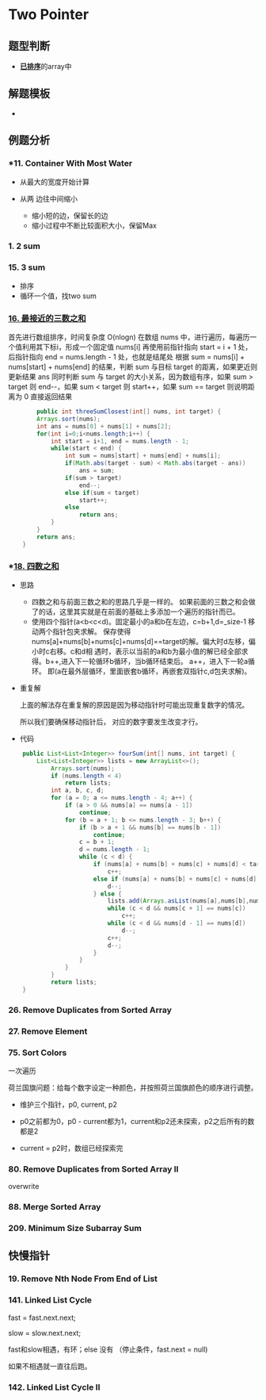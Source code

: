 # Two Pointer

## 题型判断

- <b><u>已排序</u></b>的array中

## 解题模板

- 

## 例题分析

### *11. Container With Most Water

- 从最大的宽度开始计算

- 从两 边往中间缩小
  - 缩小短的边，保留长的边
  - 缩小过程中不断比较面积大小，保留Max



### 1. 2 sum



### 15. 3 sum

- 排序
- 循环一个值，找two sum



### [16. 最接近的三数之和](https://leetcode-cn.com/problems/3sum-closest/)

首先进行数组排序，时间复杂度 O(nlogn)
在数组 nums 中，进行遍历，每遍历一个值利用其下标i，形成一个固定值 nums[i]
再使用前指针指向 start = i + 1 处，后指针指向 end = nums.length - 1 处，也就是结尾处
根据 sum = nums[i] + nums[start] + nums[end] 的结果，判断 sum 与目标 target 的距离，如果更近则更新结果 ans
同时判断 sum 与 target 的大小关系，因为数组有序，如果 sum > target 则 end--，如果 sum < target 则 start++，如果 sum == target 则说明距离为 0 直接返回结果

```java
		public int threeSumClosest(int[] nums, int target) {
        Arrays.sort(nums);
        int ans = nums[0] + nums[1] + nums[2];
        for(int i=0;i<nums.length;i++) {
            int start = i+1, end = nums.length - 1;
            while(start < end) {
                int sum = nums[start] + nums[end] + nums[i];
                if(Math.abs(target - sum) < Math.abs(target - ans))
                    ans = sum;
                if(sum > target)
                    end--;
                else if(sum < target)
                    start++;
                else
                    return ans;
            }
        }
        return ans;
    }
```



### *[18. 四数之和](https://leetcode-cn.com/problems/4sum/)

- 思路

  - 四数之和与前面三数之和的思路几乎是一样的。
    如果前面的三数之和会做了的话，这里其实就是在前面的基础上多添加一个遍历的指针而已。
  - 使用四个指针(a<b<c<d)。固定最小的a和b在左边，c=b+1,d=_size-1 移动两个指针包夹求解。
     保存使得nums[a]+nums[b]+nums[c]+nums[d]==target的解。偏大时d左移，偏小时c右移。c和d相
     遇时，表示以当前的a和b为最小值的解已经全部求得。b++,进入下一轮循环b循环，当b循环结束后。
     a++，进入下一轮a循环。 即(a在最外层循环，里面嵌套b循环，再嵌套双指针c,d包夹求解)。

- 重复解

  上面的解法存在重复解的原因是因为移动指针时可能出现重复数字的情况。

  所以我们要确保移动指针后， 对应的数字要发生改变才行。

- 代码

```java
	public List<List<Integer>> fourSum(int[] nums, int target) {
        List<List<Integer>> lists = new ArrayList<>();
            Arrays.sort(nums);
            if (nums.length < 4)
                return lists;
            int a, b, c, d;
            for (a = 0; a <= nums.length - 4; a++) {
                if (a > 0 && nums[a] == nums[a - 1])
                    continue;
                for (b = a + 1; b <= nums.length - 3; b++) {
                    if (b > a + 1 && nums[b] == nums[b - 1])
                        continue;
                    c = b + 1;
                    d = nums.length - 1;
                    while (c < d) {
                        if (nums[a] + nums[b] + nums[c] + nums[d] < target)
                            c++;
                        else if (nums[a] + nums[b] + nums[c] + nums[d] > target) {
                            d--;
                        } else {
                            lists.add(Arrays.asList(nums[a],nums[b],nums[c],nums[d]));
                            while (c < d && nums[c + 1] == nums[c]) 
                                c++;
                            while (c < d && nums[d - 1] == nums[d])
                                d--;
                            c++;
                            d--;
                        }
                    }
                }
            }
            return lists;
    }
```



### 26. Remove Duplicates from Sorted Array

### 27. Remove Element

### 75. Sort Colors

一次遍历

荷兰国旗问题：给每个数字设定一种颜色，并按照荷兰国旗颜色的顺序进行调整。

- 维护三个指针，p0, current, p2

- p0之前都为0，p0 - current都为1，current和p2还未探索，p2之后所有的数都是2

- current = p2时，数组已经探索完

  

### 80. Remove Duplicates from Sorted Array II

overwrite



### 88. Merge Sorted Array



### 209. Minimum Size Subarray Sum



## 快慢指针

### 19. Remove Nth Node From End of List



### 141. Linked List Cycle

fast = fast.next.next;

slow = slow.next.next;

fast和slow相遇，有环；else 没有 （停止条件，fast.next = null) 

如果不相遇就一直往后跑。



### 142. Linked List Cycle II





